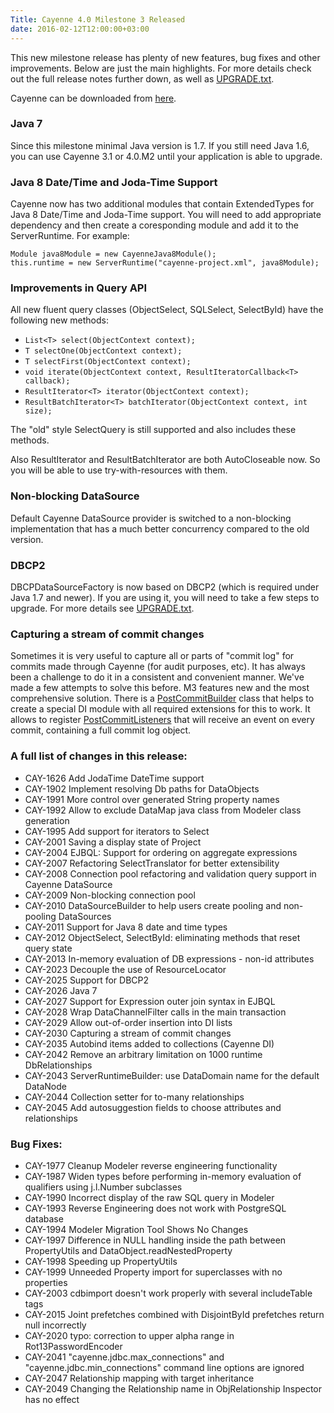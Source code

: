 ```yaml
---
Title: Cayenne 4.0 Milestone 3 Released
date: 2016-02-12T12:00:00+03:00
--- 
```


This new milestone release has plenty of new features, bug fixes and other improvements. Below are just the main highlights. For more details check out the full release notes further down, as well as [UPGRADE.txt](https://github.com/apache/cayenne/blob/4.0.M3/docs/doc/src/main/resources/UPGRADE.txt).

Cayenne can be downloaded from [here](/download.html).

### Java 7

Since this milestone minimal Java version is 1.7. If you still need Java 1.6, you can use Cayenne 3.1 or 4.0.M2 until your application is able to upgrade.

### Java 8 Date/Time and Joda-Time Support

Cayenne now has two additional modules that contain ExtendedTypes for Java 8 Date/Time and Joda-Time support. You will need to add appropriate dependency and then create a coresponding module and add it to the ServerRuntime. For example:

    Module java8Module = new CayenneJava8Module();
    this.runtime = new ServerRuntime("cayenne-project.xml", java8Module);

### Improvements in Query API

All new fluent query classes (ObjectSelect, SQLSelect, SelectById) have the following new methods:

* `List<T> select(ObjectContext context);`
* `T selectOne(ObjectContext context);`
* `T selectFirst(ObjectContext context);`
* `void iterate(ObjectContext context, ResultIteratorCallback<T> callback);`
* `ResultIterator<T> iterator(ObjectContext context);`
* `ResultBatchIterator<T> batchIterator(ObjectContext context, int size);`

The "old" style SelectQuery is still supported and also includes these methods. 

Also ResultIterator and ResultBatchIterator are both AutoCloseable now. So you will be able to use try-with-resources with them.

### Non-blocking DataSource

Default Cayenne DataSource provider is switched to a non-blocking implementation that has a much better concurrency compared to the old version.

### DBCP2

DBCPDataSourceFactory is now based on DBCP2 (which is required under Java 1.7 and newer). If you are using it, you will need to take a few steps to upgrade. For more details see [UPGRADE.txt](https://github.com/apache/cayenne/blob/4.0.M3/docs/doc/src/main/resources/UPGRADE.txt).

### Capturing a stream of commit changes

Sometimes it is very useful to capture all or parts of "commit log" for commits made through Cayenne (for audit purposes, etc). It has always been a challenge to do it in a consistent and convenient manner. We've made a few attempts to solve this before. M3 features new and the most comprehensive solution. There is a [PostCommitBuilder](https://github.com/apache/cayenne/blob/4.0.M3/cayenne-lifecycle/src/main/java/org/apache/cayenne/lifecycle/postcommit/PostCommitModuleBuilder.java) class that helps to create a special DI module with all required extensions for this to work. It allows to register [PostCommitListeners](https://github.com/apache/cayenne/blob/4.0.M3/cayenne-lifecycle/src/main/java/org/apache/cayenne/lifecycle/postcommit/PostCommitListener.java) that will receive an event on every commit, containing a full commit log object.

### A full list of changes in this release:

* CAY-1626 Add JodaTime DateTime support
* CAY-1902 Implement resolving Db paths for DataObjects
* CAY-1991 More control over generated String property names
* CAY-1992 Allow to exclude DataMap java class from Modeler class generation
* CAY-1995 Add support for iterators to Select
* CAY-2001 Saving a display state of Project
* CAY-2004 EJBQL: Support for ordering on aggregate expressions
* CAY-2007 Refactoring SelectTranslator for better extensibility
* CAY-2008 Connection pool refactoring and validation query support in Cayenne DataSource
* CAY-2009 Non-blocking connection pool
* CAY-2010 DataSourceBuilder to help users create pooling and non-pooling DataSources
* CAY-2011 Support for Java 8 date and time types
* CAY-2012 ObjectSelect, SelectById: eliminating methods that reset query state
* CAY-2013 In-memory evaluation of DB expressions - non-id attributes
* CAY-2023 Decouple the use of ResourceLocator
* CAY-2025 Support for DBCP2
* CAY-2026 Java 7
* CAY-2027 Support for Expression outer join syntax in EJBQL
* CAY-2028 Wrap DataChannelFilter calls in the main transaction
* CAY-2029 Allow out-of-order insertion into DI lists
* CAY-2030 Capturing a stream of commit changes
* CAY-2035 Autobind items added to collections (Cayenne DI)
* CAY-2042 Remove an arbitrary limitation on 1000 runtime DbRelationships
* CAY-2043 ServerRuntimeBuilder: use DataDomain name for the default DataNode
* CAY-2044 Collection setter for to-many relationships
* CAY-2045 Add autosuggestion fields to choose attributes and relationships

### Bug Fixes:

* CAY-1977 Cleanup Modeler reverse engineering functionality
* CAY-1987 Widen types before performing in-memory evaluation of qualifiers using j.l.Number subclasses
* CAY-1990 Incorrect display of the raw SQL query in Modeler
* CAY-1993 Reverse Engineering does not work with PostgreSQL database
* CAY-1994 Modeler Migration Tool Shows No Changes
* CAY-1997 Difference in NULL handling inside the path between PropertyUtils and DataObject.readNestedProperty
* CAY-1998 Speeding up PropertyUtils
* CAY-1999 Unneeded Property import for superclasses with no properties
* CAY-2003 cdbimport doesn't work properly with several includeTable tags
* CAY-2015 Joint prefetches combined with DisjointById prefetches return null incorrectly
* CAY-2020 typo: correction to upper alpha range in Rot13PasswordEncoder
* CAY-2041 "cayenne.jdbc.max_connections" and "cayenne.jdbc.min_connections" command line options are ignored
* CAY-2047 Relationship mapping with target inheritance
* CAY-2049 Changing the Relationship name in ObjRelationship Inspector has no effect